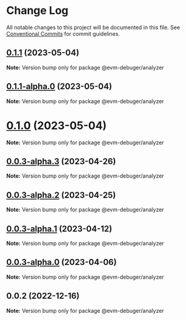 # Change Log

All notable changes to this project will be documented in this file.
See [Conventional Commits](https://conventionalcommits.org) for commit guidelines.

## [0.1.1](https://github.com/rumblefishdev/evm-debuger/compare/@evm-debuger/analyzer@0.1.1-alpha.0...@evm-debuger/analyzer@0.1.1) (2023-05-04)

**Note:** Version bump only for package @evm-debuger/analyzer

## [0.1.1-alpha.0](https://github.com/rumblefishdev/evm-debuger/compare/@evm-debuger/analyzer@0.1.0...@evm-debuger/analyzer@0.1.1-alpha.0) (2023-05-04)

**Note:** Version bump only for package @evm-debuger/analyzer

# [0.1.0](https://github.com/rumblefishdev/evm-debuger/compare/@evm-debuger/analyzer@0.0.3-alpha.3...@evm-debuger/analyzer@0.1.0) (2023-05-04)

**Note:** Version bump only for package @evm-debuger/analyzer

## [0.0.3-alpha.3](https://github.com/rumblefishdev/evm-debuger/compare/@evm-debuger/analyzer@0.0.3-alpha.2...@evm-debuger/analyzer@0.0.3-alpha.3) (2023-04-26)

**Note:** Version bump only for package @evm-debuger/analyzer

## [0.0.3-alpha.2](https://github.com/rumblefishdev/evm-debuger/compare/@evm-debuger/analyzer@0.0.3-alpha.1...@evm-debuger/analyzer@0.0.3-alpha.2) (2023-04-25)

**Note:** Version bump only for package @evm-debuger/analyzer

## [0.0.3-alpha.1](https://github.com/rumblefishdev/evm-debuger/compare/@evm-debuger/analyzer@0.0.3-alpha.0...@evm-debuger/analyzer@0.0.3-alpha.1) (2023-04-12)

**Note:** Version bump only for package @evm-debuger/analyzer

## [0.0.3-alpha.0](https://github.com/rumblefishdev/evm-debuger/compare/@evm-debuger/analyzer@0.0.2...@evm-debuger/analyzer@0.0.3-alpha.0) (2023-04-06)

**Note:** Version bump only for package @evm-debuger/analyzer

## 0.0.2 (2022-12-16)

**Note:** Version bump only for package @evm-debuger/analyzer
